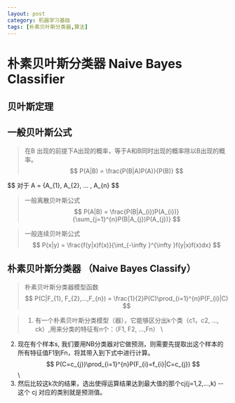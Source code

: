 ```yaml
---
layout: post
category: 机器学习基础
tags: [朴素贝叶斯分类器,算法]
---
```


朴素贝叶斯分类器 Naive Bayes Classifier
===========

## 贝叶斯定理

## 一般贝叶斯公式

> 在B 出现的前提下A出现的概率，等于A和B同时出现的概率除以B出现的概率。
$$
	P(A|B) = \frac{P(B|A)P(A)}{P(B)}
$$

$$
	对于 A =  {A_{1}, A_{2}, ... , A_{n}
$$

> 一般离散贝叶斯公式 
$$
	P(A|B) = \frac{P(B|A_{i})P(A_{i})}{\sum_{j=1}^{n}P(B|A_{j})P(A_{j})}
$$

> 一般连续贝叶斯公式
$$
	P(x|y) = \frac{f(y|x)f(x)}{\int_{-\infty }^{\infty }f(y|x)f(x)dx}
$$

## 朴素贝叶斯分类器 （Naive Bayes Classify）

> 朴素贝叶斯分类器模型函数
$$
	P(C|F_{1}, F_{2},...,F_{n}) = \frac{1}{2}P(C)\prod_{i=1}^{n}P(F_{i}|C)
$$

> 1. 有一个朴素贝叶斯分类模型（器），它能够区分出k个类（c1，c2, ..., ck）,用来分类的特征有n个：（F1, F2, ...,Fn） \\
  2. 现在有个样本s, 我们要用NB分类器对它做预测，则需要先提取出这个样本的所有特征值F1到Fn，将其带入到下式中进行计算。
  $$
	P(C=c_{j})\prod_{i=1}^{n}P(F_{i}=f_{i}|C=c_{j})
  $$                               \\
  3. 然后比较这k次的结果，选出使得运算结果达到最大值的那个cj(j=1,2,...,k) -- 这个 cj 对应的类别就是预测值。
 




